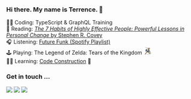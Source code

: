 ### Hi there. My name is Terrence. 👋 

👨‍💻 Coding: TypeScript & GraphQL Training  
📖 Reading: [_The 7 Habits of Highly Effective People: Powerful Lessons in Personal Change_ by Stephen R. Covey](https://www.goodreads.com/book/show/36072.The_7_Habits_of_Highly_Effective_People)  
🎧 Listening: [Future Funk (Spotify Playlist)](https://open.spotify.com/playlist/37i9dQZF1DXbjGYBfEmjR5?si=4130827b2b1c492d)  
🕹 Playing: The Legend of Zelda: Tears of the Kingdom <img src="https://raw.githubusercontent.com/TerrenceMM2/TerrenceMM2/main/assets/botw_link.png" height=20 />  
👨‍🏫 Learning: [Code Construction](https://www.amazon.com/dp/0735619670/ref=cm_sw_r_tw_dp_ZFBBTKAJBEGXQ1C074E4) 🔨 

### Get in touch ...

[<img src="https://img.shields.io/static/v1?message=Send%20me%20an%20Email&logo=gmail&labelColor=333&color=EA4335&label=%20&style=for-the-badge"/>](mailto:terrencemm2@gmail.com) 
[<img src="https://img.shields.io/static/v1?message=Connect%20with%20me%20on%20LinkedIn&logo=linkedin&labelColor=333&color=0A66C2&label=%20&style=for-the-badge&logoColor=0A66C2"/>](https://www.linkedin.com/in/terrencemahnken/)
[<img src="https://img.shields.io/static/v1?message=Follow%20me%20on%20Medium&logo=medium&labelColor=333&color=000000&label=%20&style=for-the-badge"/>](https://medium.com/@terrencemm2)
